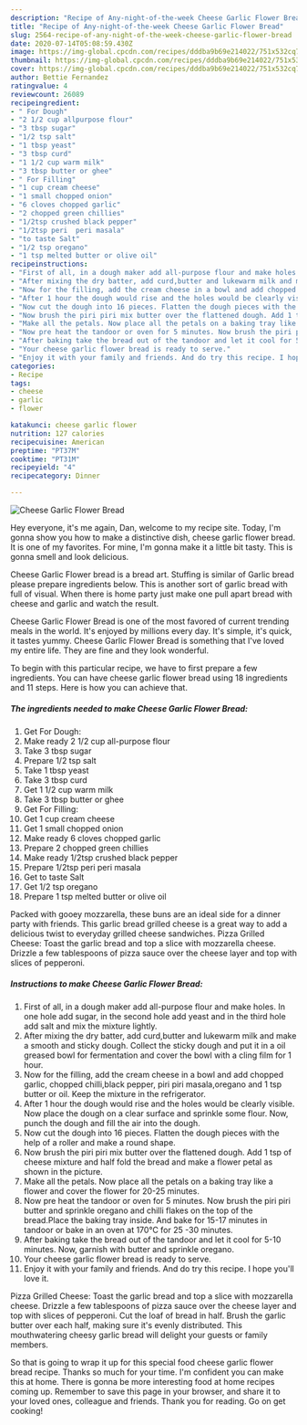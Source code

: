 ```yaml
---
description: "Recipe of Any-night-of-the-week Cheese Garlic Flower Bread"
title: "Recipe of Any-night-of-the-week Cheese Garlic Flower Bread"
slug: 2564-recipe-of-any-night-of-the-week-cheese-garlic-flower-bread
date: 2020-07-14T05:08:59.430Z
image: https://img-global.cpcdn.com/recipes/dddba9b69e214022/751x532cq70/cheese-garlic-flower-bread-recipe-main-photo.jpg
thumbnail: https://img-global.cpcdn.com/recipes/dddba9b69e214022/751x532cq70/cheese-garlic-flower-bread-recipe-main-photo.jpg
cover: https://img-global.cpcdn.com/recipes/dddba9b69e214022/751x532cq70/cheese-garlic-flower-bread-recipe-main-photo.jpg
author: Bettie Fernandez
ratingvalue: 4
reviewcount: 26089
recipeingredient:
- " For Dough"
- "2 1/2 cup allpurpose flour"
- "3 tbsp sugar"
- "1/2 tsp salt"
- "1 tbsp yeast"
- "3 tbsp curd"
- "1 1/2 cup warm milk"
- "3 tbsp butter or ghee"
- " For Filling"
- "1 cup cream cheese"
- "1 small chopped onion"
- "6 cloves chopped garlic"
- "2 chopped green chillies"
- "1/2tsp crushed black pepper"
- "1/2tsp peri  peri masala"
- "to taste Salt"
- "1/2 tsp oregano"
- "1 tsp melted butter or olive oil"
recipeinstructions:
- "First of all, in a dough maker add all-purpose flour and make holes. In one hole add sugar, in the second hole add yeast and in the third hole add salt and mix the mixture lightly."
- "After mixing the dry batter, add curd,butter and lukewarm milk and make a smooth and sticky dough. Collect the sticky dough and put it in a oil greased bowl for fermentation and cover the bowl with a cling film for 1 hour."
- "Now for the filling, add the cream cheese in a bowl and add chopped garlic, chopped chilli,black pepper, piri piri masala,oregano and 1 tsp butter or oil. Keep the mixture in the refrigerator."
- "After 1 hour the dough would rise and the holes would be clearly visible. Now place the dough on a clear surface and sprinkle some flour. Now, punch the dough and fill the air into the dough."
- "Now cut the dough into 16 pieces. Flatten the dough pieces with the help of a roller and make a round shape."
- "Now brush the piri piri mix butter over the flattened dough. Add 1 tsp of cheese mixture and half fold the bread and make a flower petal as shown in the picture."
- "Make all the petals. Now place all the petals on a baking tray like a flower and cover the flower for 20-25 minutes."
- "Now pre heat the tandoor or oven for 5 minutes. Now brush the piri piri butter and sprinkle oregano and chilli flakes on the top of the bread.Place the baking tray inside. And bake for 15-17 minutes in tandoor or bake in an oven at 170℃ for 25 -30 minutes."
- "After baking take the bread out of the tandoor and let it cool for 5-10 minutes. Now, garnish with butter and sprinkle oregano."
- "Your cheese garlic flower bread is ready to serve."
- "Enjoy it with your family and friends. And do try this recipe. I hope you&#39;ll love it."
categories:
- Recipe
tags:
- cheese
- garlic
- flower

katakunci: cheese garlic flower 
nutrition: 127 calories
recipecuisine: American
preptime: "PT37M"
cooktime: "PT31M"
recipeyield: "4"
recipecategory: Dinner

---
```



![Cheese Garlic Flower Bread](https://img-global.cpcdn.com/recipes/dddba9b69e214022/751x532cq70/cheese-garlic-flower-bread-recipe-main-photo.jpg)

Hey everyone, it's me again, Dan, welcome to my recipe site. Today, I'm gonna show you how to make a distinctive dish, cheese garlic flower bread. It is one of my favorites. For mine, I'm gonna make it a little bit tasty. This is gonna smell and look delicious.

Cheese Garlic Flower bread is a bread art. Stuffing is similar of Garlic bread please prepare ingredients below. This is another sort of garlic bread with full of visual. When there is home party just make one pull apart bread with cheese and garlic and watch the result.

Cheese Garlic Flower Bread is one of the most favored of current trending meals in the world. It's enjoyed by millions every day. It's simple, it's quick, it tastes yummy. Cheese Garlic Flower Bread is something that I've loved my entire life. They are fine and they look wonderful.


To begin with this particular recipe, we have to first prepare a few ingredients. You can have cheese garlic flower bread using 18 ingredients and 11 steps. Here is how you can achieve that.

<!--inarticleads1-->

##### The ingredients needed to make Cheese Garlic Flower Bread:

1. Get  For Dough:
1. Make ready 2 1/2 cup all-purpose flour
1. Take 3 tbsp sugar
1. Prepare 1/2 tsp salt
1. Take 1 tbsp yeast
1. Take 3 tbsp curd
1. Get 1 1/2 cup warm milk
1. Take 3 tbsp butter or ghee
1. Get  For Filling:
1. Get 1 cup cream cheese
1. Get 1 small chopped onion
1. Make ready 6 cloves chopped garlic
1. Prepare 2 chopped green chillies
1. Make ready 1/2tsp crushed black pepper
1. Prepare 1/2tsp peri  peri masala
1. Get to taste Salt
1. Get 1/2 tsp oregano
1. Prepare 1 tsp melted butter or olive oil


Packed with gooey mozzarella, these buns are an ideal side for a dinner party with friends. This garlic bread grilled cheese is a great way to add a delicious twist to everyday grilled cheese sandwiches. Pizza Grilled Cheese: Toast the garlic bread and top a slice with mozzarella cheese. Drizzle a few tablespoons of pizza sauce over the cheese layer and top with slices of pepperoni. 

<!--inarticleads2-->

##### Instructions to make Cheese Garlic Flower Bread:

1. First of all, in a dough maker add all-purpose flour and make holes. In one hole add sugar, in the second hole add yeast and in the third hole add salt and mix the mixture lightly.
1. After mixing the dry batter, add curd,butter and lukewarm milk and make a smooth and sticky dough. Collect the sticky dough and put it in a oil greased bowl for fermentation and cover the bowl with a cling film for 1 hour.
1. Now for the filling, add the cream cheese in a bowl and add chopped garlic, chopped chilli,black pepper, piri piri masala,oregano and 1 tsp butter or oil. Keep the mixture in the refrigerator.
1. After 1 hour the dough would rise and the holes would be clearly visible. Now place the dough on a clear surface and sprinkle some flour. Now, punch the dough and fill the air into the dough.
1. Now cut the dough into 16 pieces. Flatten the dough pieces with the help of a roller and make a round shape.
1. Now brush the piri piri mix butter over the flattened dough. Add 1 tsp of cheese mixture and half fold the bread and make a flower petal as shown in the picture.
1. Make all the petals. Now place all the petals on a baking tray like a flower and cover the flower for 20-25 minutes.
1. Now pre heat the tandoor or oven for 5 minutes. Now brush the piri piri butter and sprinkle oregano and chilli flakes on the top of the bread.Place the baking tray inside. And bake for 15-17 minutes in tandoor or bake in an oven at 170℃ for 25 -30 minutes.
1. After baking take the bread out of the tandoor and let it cool for 5-10 minutes. Now, garnish with butter and sprinkle oregano.
1. Your cheese garlic flower bread is ready to serve.
1. Enjoy it with your family and friends. And do try this recipe. I hope you&#39;ll love it.


Pizza Grilled Cheese: Toast the garlic bread and top a slice with mozzarella cheese. Drizzle a few tablespoons of pizza sauce over the cheese layer and top with slices of pepperoni. Cut the loaf of bread in half. Brush the garlic butter over each half, making sure it&#39;s evenly distributed. This mouthwatering cheesy garlic bread will delight your guests or family members. 

So that is going to wrap it up for this special food cheese garlic flower bread recipe. Thanks so much for your time. I'm confident you can make this at home. There is gonna be more interesting food at home recipes coming up. Remember to save this page in your browser, and share it to your loved ones, colleague and friends. Thank you for reading. Go on get cooking!
